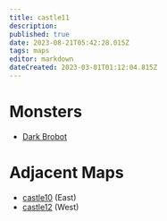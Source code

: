 ```yaml
---
title: castle11
description: 
published: true
date: 2023-08-21T05:42:28.015Z
tags: maps
editor: markdown
dateCreated: 2023-03-01T01:12:04.815Z
---
```


# Monsters
 * [Dark Brobot](/monsters/dark-brobot)

# Adjacent Maps
 * [castle10](/maps/castle10) (East)
 * [castle12](/maps/castle12) (West)
